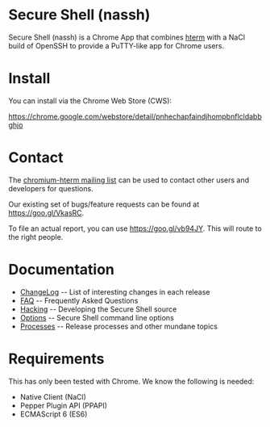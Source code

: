 # Secure Shell (nassh)

Secure Shell (nassh) is a Chrome App that combines [hterm](/hterm/) with a NaCl
build of OpenSSH to provide a PuTTY-like app for Chrome users.

# Install

You can install via the Chrome Web Store (CWS):

https://chrome.google.com/webstore/detail/pnhechapfaindjhompbnflcldabbghjo

# Contact

The [chromium-hterm mailing list] can be used to contact other users and
developers for questions.

Our existing set of bugs/feature requests can be found at
<https://goo.gl/VkasRC>.

To file an actual report, you can use <https://goo.gl/vb94JY>.  This will route
to the right people.

# Documentation

* [ChangeLog](./doc/ChangeLog.md) -- List of interesting changes in each release
* [FAQ](./doc/FAQ.md) -- Frequently Asked Questions
* [Hacking](./doc/hack.md) -- Developing the Secure Shell source
* [Options](./doc/options.md) -- Secure Shell command line options
* [Processes](./doc/processes.md) -- Release processes and other mundane topics

# Requirements

This has only been tested with Chrome.  We know the following is needed:

* Native Client (NaCl)
* Pepper Plugin API (PPAPI)
* ECMAScript 6 (ES6)

[chromium-hterm mailing list]: https://groups.google.com/a/chromium.org/forum/?fromgroups#!forum/chromium-hterm
